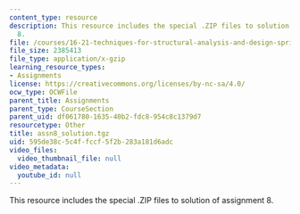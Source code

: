 ```yaml
---
content_type: resource
description: This resource includes the special .ZIP files to solution of assignment
  8.
file: /courses/16-21-techniques-for-structural-analysis-and-design-spring-2005/595de38c5c4ffccf5f2b283a181d6adc_assn8_solution.tgz
file_size: 2385413
file_type: application/x-gzip
learning_resource_types:
- Assignments
license: https://creativecommons.org/licenses/by-nc-sa/4.0/
ocw_type: OCWFile
parent_title: Assignments
parent_type: CourseSection
parent_uid: df061780-1635-40b2-fdc8-954c8c1379d7
resourcetype: Other
title: assn8_solution.tgz
uid: 595de38c-5c4f-fccf-5f2b-283a181d6adc
video_files:
  video_thumbnail_file: null
video_metadata:
  youtube_id: null
---
```

This resource includes the special .ZIP files to solution of assignment 8.